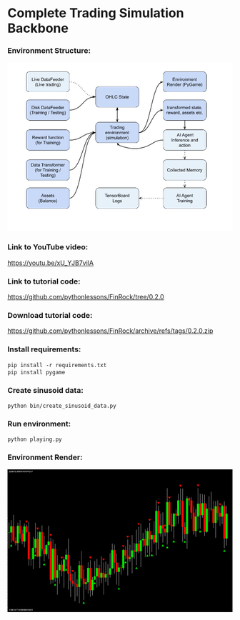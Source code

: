 # Complete Trading Simulation Backbone

### Environment Structure:
<p align="center">
  <img src="Documents\02_FinRock.jpg">
</p>

### Link to YouTube video:
https://youtu.be/xU_YJB7vilA

### Link to tutorial code:
https://github.com/pythonlessons/FinRock/tree/0.2.0

### Download tutorial code:
https://github.com/pythonlessons/FinRock/archive/refs/tags/0.2.0.zip


### Install requirements:
```
pip install -r requirements.txt
pip install pygame
```

### Create sinusoid data:
```
python bin/create_sinusoid_data.py
```

### Run environment:
```
python playing.py
```

### Environment Render:
<p align="center">
  <img src="Tutorials\Documents\02_FinRock_render.png">
</p>